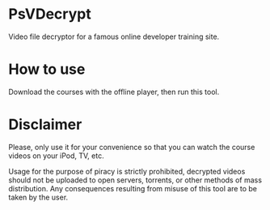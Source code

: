 # PsVDecrypt

Video file decryptor for a famous online developer training site.

# How to use

Download the courses with the offline player, then run this tool.

# Disclaimer

Please, only use it for your convenience so that you can watch the course videos on your iPod, TV, etc.

Usage for the purpose of piracy is strictly prohibited, decrypted videos should not be uploaded to open servers, torrents, or other methods of mass distribution. Any consequences resulting from misuse of this tool are to be taken by the user.